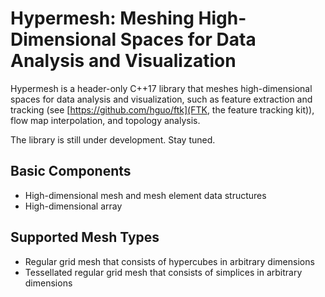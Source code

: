 # Hypermesh: Meshing High-Dimensional Spaces for Data Analysis and Visualization

Hypermesh is a header-only C++17 library that meshes high-dimensional spaces for data analysis and visualization, such as feature extraction and tracking (see [https://github.com/hguo/ftk](FTK, the feature tracking kit)), flow map interpolation, and 
topology analysis. 

The library is still under development.  Stay tuned. 

## Basic Components

* High-dimensional mesh and mesh element data structures
* High-dimensional array

## Supported Mesh Types

* Regular grid mesh that consists of hypercubes in arbitrary dimensions
* Tessellated regular grid mesh that consists of simplices in arbitrary dimensions
